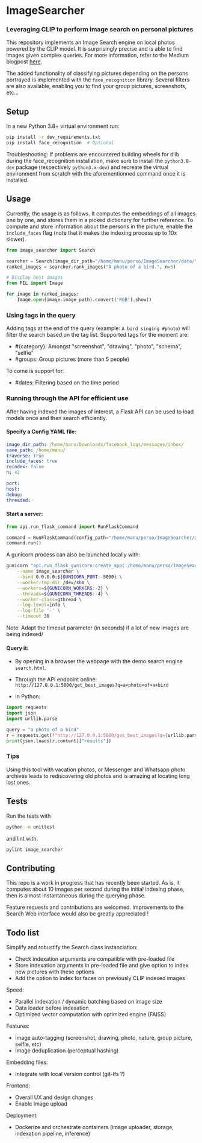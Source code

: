# ImageSearcher
### Leveraging CLIP to perform image search on personal pictures

This repository implements an Image Search engine on local photos powered by the CLIP model.
It is surprisingly precise and is able to find images given complex queries. For more information, refer to
the Medium blogpost [here](https://medium.com/@manuelfaysse/building-a-powerful-image-search-engine-for-your-pictures-using-deep-learning-16d06df10385?source=friends_link&sk=ca5130cb63a1fcb3a3e3f54ff494e56b).

The added functionality of classifying pictures depending on the persons portrayed is implemented 
with the `face_recognition` library. Several filters are also available, enabling you to find your 
group pictures, screenshots, etc...

## Setup

In a new Python 3.8+ virtual environment run:
```bash
pip install -r dev_requirements.txt
pip install face_recognition  # Optional
```

Troubleshooting: If problems are encountered building wheels for dlib during the face_recognition installation, make sure to install the `python3.8-dev`
package (respectively `python3.x-dev`) and recreate the virtual environment from scratch with the aforementionned command 
once it is installed.

## Usage
Currently, the usage is as follows. It computes the embeddings of all images one by one, and stores them in 
a picked dictionary for further reference. To compute and store information about the persons in 
the picture, enable the `include_faces` flag (note that it makes the indexing process up to 10x slower).

```python
from image_searcher import Search

searcher = Search(image_dir_path="/home/manu/perso/ImageSearcher/data/", traverse=True, include_faces=False)
ranked_images = searcher.rank_images("A photo of a bird.", n=5)

# Display best images
from PIL import Image

for image in ranked_images:
    Image.open(image.image_path).convert('RGB').show()
```

### Using tags in the query
Adding tags at the end of the query (example: `A bird singing #photo`) will filter the search based on the tag list.
Supported tags for the moment are:
  - \#{category}: Amongst "screenshot", "drawing", "photo", "schema", "selfie"
  - \#groups: Group pictures (more than 5 people)

To come is support for:
  
  - \#dates: Filtering based on the time period


### Running through the API for efficient use

After having indexed the images of interest, a Flask API can be used to load models once and then search efficiently.

#### Specify a Config YAML file:
  
```yaml
image_dir_path: /home/manu/Downloads/facebook_logs/messages/inbox/
save_path: /home/manu/
traverse: true
include_faces: true
reindex: false
n: 42

port:
host:
debug:
threaded:
```
#### Start a server:
```python
from api.run_flask_command import RunFlaskCommand

command = RunFlaskCommand(config_path="/home/manu/perso/ImageSearcher/api/api_config.yml")
command.run()
```

A gunicorn process can also be launched locally with:

```bash
gunicorn "api.run_flask_gunicorn:create_app('/home/manu/perso/ImageSearcher/api/api_config.yml')" \
    --name image_searcher \
    --bind 0.0.0.0:${GUNICORN_PORT:-5000} \
    --worker-tmp-dir /dev/shm \
    --workers=${GUNICORN_WORKERS:-2} \
    --threads=${GUNICORN_THREADS:-4} \
    --worker-class=gthread \
    --log-level=info \
    --log-file '-' \
    --timeout 30
```

Note: Adapt the timeout parameter (in seconds) if a lot of new images are being indexed/


#### Query it:

- By opening in a browser the webpage with the demo search engine `search.html`.

- Through the API endpoint online: `http://127.0.0.1:5000/get_best_images?q=a+photo+of+a+bird`

- In Python:
```python
import requests
import json
import urllib.parse

query = "a photo of a bird"
r = requests.get(f"http://127.0.0.1:5000/get_best_images?q={urllib.parse.quote(query)}")
print(json.loads(r.content)["results"])
```
### Tips

Using this tool with vacation photos, or Messenger and Whatsapp photo archives leads to rediscovering 
old photos and is amazing at locating long lost ones.

## Tests

Run the tests with 

```bash
python -m unittest
```

and lint with:

```bash
pylint image_searcher
```

## Contributing

This repo is a work in progress that has recently been started. As is, it computes about 10 images per second during the initial indexing phase, then is almost instantaneous during the querying phase.

Feature requests and contributions are welcomed. Improvements to the Search Web interface would also
be greatly appreciated !

## Todo list

Simplify and robustify the Search class instanciation:
- Check indexation arguments are compatible with pre-loaded file
- Store indexation arguments in pre-loaded file and give option to index new pictures with these options
- Add the option to index for faces on previously CLIP indexed images

Speed:
- Parallel indexation / dynamic batching based on image size
- Data loader before indexation
- Optimized vector computation with optimized engine (FAISS)

Features:
- Image auto-tagging (screenshot, drawing, photo, nature, group picture, selfie, etc)
- Image deduplication (perceptual hashing)

Embedding files:
- Integrate with local version control (git-lfs ?)

Frontend:
- Overall UX and design changes
- Enable Image upload

Deployment:
- Dockerize and orchestrate containers (image uploader, storage, indexation pipeline, inference)